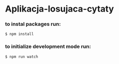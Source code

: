 # Aplikacja-losujaca-cytaty


### to instal packages run:
```sh
$ npm install
```

### to initialize development mode run:
```sh
$ npm run watch
```
